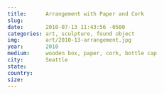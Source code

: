 ```yaml
---
title:  	Arrangement with Paper and Cork
slug:		
date:   	2010-07-13 11:43:56 -0500
categories: art, sculpture, found object
img:		art/2010-13-arrangement.jpg
year:		2010
medium:		wooden box, paper, cork, bottle cap
city:		Seattle
state:
country:
size:
---
```

